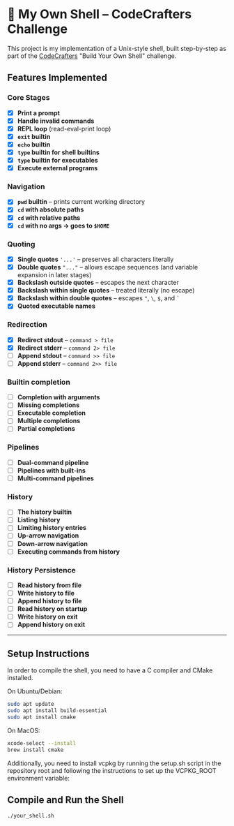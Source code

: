 # 🐚 My Own Shell – CodeCrafters Challenge

This project is my implementation of a Unix-style shell, built step-by-step as part of the [CodeCrafters](https://codecrafters.io) "Build Your Own Shell" challenge.

## Features Implemented

### Core Stages

- [x] **Print a prompt**  
- [x] **Handle invalid commands**
- [x] **REPL loop** (read-eval-print loop)
- [x] **`exit` builtin**
- [x] **`echo` builtin**
- [x] **`type` builtin for shell builtins**
- [x] **`type` builtin for executables**
- [x] **Execute external programs**

### Navigation

- [x] **`pwd` builtin** – prints current working directory
- [x] **`cd` with absolute paths**
- [x] **`cd` with relative paths**
- [x] **`cd` with no args → goes to `$HOME`**

### Quoting

- [x] **Single quotes** `'...'` – preserves all characters literally
- [x] **Double quotes** `"..."` – allows escape sequences (and variable expansion in later stages)
- [x] **Backslash outside quotes** – escapes the next character
- [x] **Backslash within single quotes** – treated literally (no escape)
- [x] **Backslash within double quotes** – escapes `"`, `\`, `$`, and `` ` ``
- [x] **Quoted executable names**

### Redirection

- [x] **Redirect stdout** – `command > file`
- [x] **Redirect stderr** – `command 2> file`
- [ ] **Append stdout** – `command >> file`
- [ ] **Append stderr** – `command 2>> file`

### Builtin completion

- [ ] **Completion with arguments**
- [ ] **Missing completions**
- [ ] **Executable completion**
- [ ] **Multiple completions**
- [ ] **Partial completions**

### Pipelines

- [ ] **Dual-command pipeline**
- [ ] **Pipelines with built-ins**
- [ ] **Multi-command pipelines**

### History

- [ ] **The history builtin**
- [ ] **Listing history**
- [ ] **Limiting history entries**
- [ ] **Up-arrow navigation**
- [ ] **Down-arrow navigation**
- [ ] **Executing commands from history**

### History Persistence

- [ ] **Read history from file**
- [ ] **Write history to file**
- [ ] **Append history to file**
- [ ] **Read history on startup**
- [ ] **Write history on exit**
- [ ] **Append history on exit**

---

## Setup Instructions

In order to compile the shell, you need to have a C compiler and CMake installed.

On Ubuntu/Debian:

```bash
sudo apt update
sudo apt install build-essential
sudo apt install cmake
```

On MacOS:

```bash
xcode-select --install
brew install cmake
```

Additionally, you need to install vcpkg by running the setup.sh script in the repository root and following the instructions to set up the VCPKG_ROOT environment variable:

## Compile and Run the Shell

```bash
./your_shell.sh
```
